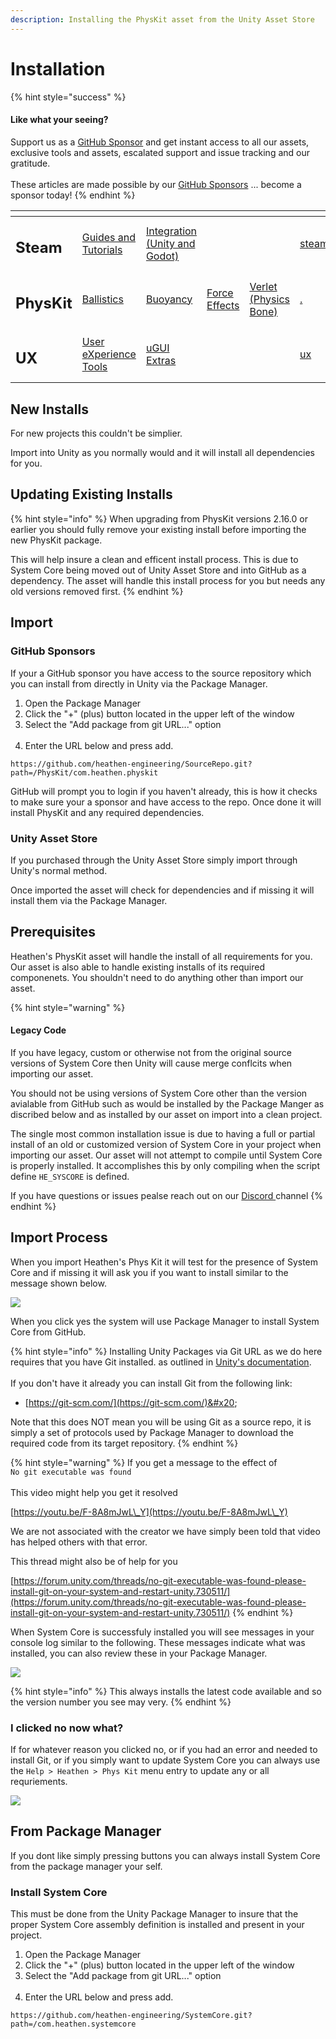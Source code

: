 ```yaml
---
description: Installing the PhysKit asset from the Unity Asset Store
---
```


# Installation

{% hint style="success" %}
#### Like what your seeing?

Support us as a [GitHub Sponsor](../../become-a-sponsor/) and get instant access to all our assets, exclusive tools and assets, escalated support and issue tracking and our gratitude.\
\
These articles are made possible by our [GitHub Sponsors](../../become-a-sponsor/) ... become a sponsor today!
{% endhint %}

<table data-view="cards"><thead><tr><th></th><th></th><th></th><th></th><th></th><th data-hidden data-card-target data-type="content-ref"></th><th data-hidden data-card-cover data-type="files"></th></tr></thead><tbody><tr><td><h2>Steam</h2></td><td><a href="../../steam/steam.md">Guides and Tutorials</a></td><td><a href="../steamworks/">Integration (Unity and Godot)</a></td><td></td><td></td><td><a href="../../steam/steam.md">steam.md</a></td><td><a href="../../.gitbook/assets/Steamworks Card.png">Steamworks Card.png</a></td></tr><tr><td><h2>PhysKit</h2></td><td><a href="sample-scenes/fantasy-style-ballistic-simulation.md">Ballistics</a></td><td><a href="sample-scenes/1-buoyancy-example.md">Buoyancy</a></td><td><a href="sample-scenes/1-force-effect-fields.md">Force Effects</a></td><td><a href="sample-scenes/2-verlet-spring-skinned-mesh.md">Verlet (Physics Bone)</a></td><td><a href="./">.</a></td><td><a href="../../.gitbook/assets/PhysKit Card.png">PhysKit Card.png</a></td></tr><tr><td><h2>UX</h2></td><td><a href="../ux/learning/core-concepts/">User eXperience Tools</a></td><td><a href="../ux/learning/ugui-extras/">uGUI Extras</a></td><td></td><td></td><td><a href="../ux/">ux</a></td><td><a href="../../.gitbook/assets/Splash Screen (1).png">Splash Screen (1).png</a></td></tr></tbody></table>

## New Installs

For new projects this couldn't be simplier.

Import into Unity as you normally would and it will install all dependencies for you.

## Updating Existing Installs

{% hint style="info" %}
When upgrading from PhysKit versions 2.16.0 or earlier you should fully remove your existing install before importing the new PhysKit package.



This will help insure a clean and efficent install process. This is due to System Core being moved out of Unity Asset Store and into GitHub as a dependency. The asset will handle this install process for you but needs any old versions removed first.
{% endhint %}

## Import

### GitHub Sponsors

If your a GitHub sponsor you have access to the source repository which you can install from directly in Unity via the Package Manager.

1. Open the Package Manager
2. Click the "+" (plus) button located in the upper left of the window
3. Select the "Add package from git URL..." option\
   <img src="../../.gitbook/assets/image (144).png" alt="" data-size="original">
4. Enter the URL below and press add.

```
https://github.com/heathen-engineering/SourceRepo.git?path=/PhysKit/com.heathen.physkit
```

GitHub will prompt you to login if you haven't already, this is how it checks to make sure your a sponsor and have access to the repo. Once done it will install PhysKit and any required dependencies.

### Unity Asset Store

If you purchased through the Unity Asset Store simply import through Unity's normal method.

Once imported the asset will check for dependencies and if missing it will install them via the Package Manager.

## Prerequisites

Heathen's PhysKit asset will handle the install of all requirements for you. Our asset is also able to handle existing installs of its required componenets. You shouldn't need to do anything other than import our asset.

{% hint style="warning" %}
#### Legacy Code



If you have legacy, custom or otherwise not from the original source versions of System Core then Unity will cause merge conflcits when importing our asset.



You should not be using versions of System Core other than the version avialable from GitHub such as would be installed by the Package Manger as discribed below and as installed by our asset on import into a clean project.



The single most common installation issue is due to having a full or partial install of an old or customized version of System Core in your project when importing our asset. Our asset will not attempt to compile until System Core is properly installed. It accomplishes this by only compiling when the script define `HE_SYSCORE` is defined.



If you have questions or issues pealse reach out on our [Discord ](https://discord.gg/6X3xrRc)channel
{% endhint %}

## Import Process

When you import Heathen's Phys Kit it will test for the presence of System Core and if missing it will ask you if you want to install similar to the message shown below.

![](<../../.gitbook/assets/image (189) (1).png>)

When you click yes the system will use Package Manager to install System Core from GitHub.&#x20;

{% hint style="info" %}
Installing Unity Packages via Git URL as we do here requires that you have Git installed. as outlined in [Unity's documentation](https://docs.unity3d.com/Manual/upm-ui-giturl.html).\
\
If you don't have it already you can install Git from the following link:

* [https://git-scm.com/](https://git-scm.com/)&#x20;

Note that this does NOT mean you will be using Git as a source repo, it is simply a set of protocols used by Package Manager to download the required code from its target repository.
{% endhint %}

{% hint style="warning" %}
If you get a message to the effect of \
`No git executable was found`\
\
This video might help you get it resolved

[https://youtu.be/F-8A8mJwL\_Y](https://youtu.be/F-8A8mJwL\_Y)



We are not associated with the creator we have simply been told that video has helped others with that error.



This thread might also be of help for you

[https://forum.unity.com/threads/no-git-executable-was-found-please-install-git-on-your-system-and-restart-unity.730511/](https://forum.unity.com/threads/no-git-executable-was-found-please-install-git-on-your-system-and-restart-unity.730511/)
{% endhint %}

When System Core is successfuly installed you will see messages in your console log similar to the following. These messages indicate what was installed, you can also review these in your Package Manager.

![](<../../.gitbook/assets/image (165) (1).png>)

{% hint style="info" %}
This always installs the latest code available and so the version number you see may very.
{% endhint %}

### I clicked no now what?

If for whatever reason you clicked no, or if you had an error and needed to install Git, or if you simply want to update System Core you can always use the `Help > Heathen > Phys Kit` menu entry to update any or all requriements.

&#x20;

![](<../../.gitbook/assets/image (180) (1).png>)

## From Package Manager

If you dont like simply pressing buttons you can always install System Core from the package manager your self.

### Install System Core

This must be done from the Unity Package Manager to insure that the proper System Core assembly definition is installed and present in your project.

1. Open the Package Manager
2. Click the "+" (plus) button located in the upper left of the window
3. Select the "Add package from git URL..." option\
   <img src="../../.gitbook/assets/image (144).png" alt="" data-size="original">
4. Enter the URL below and press add.

```
https://github.com/heathen-engineering/SystemCore.git?path=/com.heathen.systemcore
```
